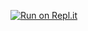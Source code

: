 [![Run on Repl.it](https://repl.it/badge/github/makenone/system-btrolie-)](https://repl.it/github/makenone/system-btrolie-)